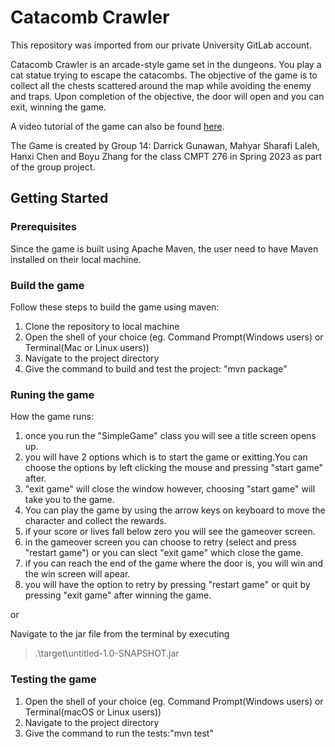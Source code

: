 # Catacomb Crawler
This repository was imported from our private University GitLab account.

Catacomb Crawler is an arcade-style game set in the dungeons. You play a cat statue trying to escape the catacombs. The objective of the game is to collect all the chests scattered around the map while avoiding the enemy and traps. Upon completion of the objective, the door will open and you can exit, winning the game.

A video tutorial of the game can also be found [here](https://youtu.be/b-A-jUVjmh0).

The Game is created by Group 14: Darrick Gunawan, Mahyar Sharafi Laleh, Hanxi Chen and Boyu Zhang for the class CMPT 276 in Spring 2023 as part of the group project.

## Getting Started

### Prerequisites
Since the game is built using Apache Maven, the user need to have Maven installed on their local machine.

### Build the game
Follow these steps to build the game using maven:
1. Clone the repository to local machine
2. Open the shell of your choice (eg. Command Prompt(Windows users) or Terminal(Mac or Linux users))
3. Navigate to the project directory
4. Give the command to build and test the project: "mvn package"

### Runing the game
How the game runs:
1. once you run the "SimpleGame" class you will see a title screen opens up.
2. you will have 2 options which is to start the game or exitting.You can choose the options by left clicking the mouse and pressing "start game" after.
3. "exit game" will close the window however, choosing "start game" will take you to the game.
4. You can play the game by using the arrow keys on keyboard to move the character and collect the rewards.
5. if your score or lives fall below zero you will see the gameover screen.
6. in the gameover screen you can choose to retry (select and press "restart game") or you can slect "exit game" which close the game.
7. if you can reach the end of the game where the door is, you will win and the win screen will apear.
8. you will have the option to retry by pressing "restart game" or quit by pressing "exit game" after winning the game.

or

Navigate to the jar file from the terminal by executing
> .\target\untitled-1.0-SNAPSHOT.jar

### Testing the game
1. Open the shell of your choice (eg. Command Prompt(Windows users) or Terminal(macOS or Linux users))
2. Navigate to the project directory
3. Give the command to run the tests:"mvn test"

